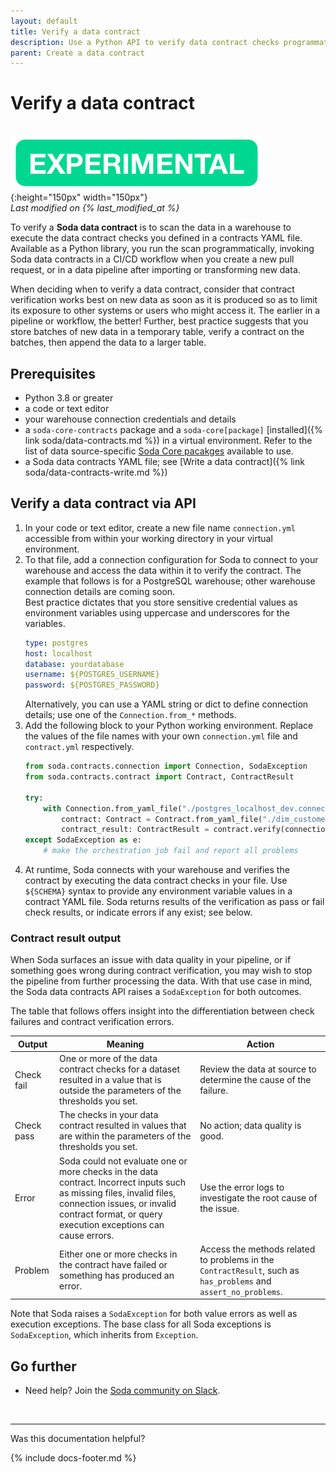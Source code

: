 ```yaml
---
layout: default
title: Verify a data contract
description: Use a Python API to verify data contract checks programmatically with Soda.
parent: Create a data contract
---
```


# Verify a data contract
<br />![experimental](/assets/images/experimental.png){:height="150px" width="150px"} <br />
*Last modified on {% last_modified_at %}*

To verify a **Soda data contract** is to scan the data in a warehouse to execute the data contract checks you defined in a contracts YAML file. Available as a Python library, you run the scan programmatically, invoking Soda data contracts in a CI/CD workflow when you create a new pull request, or in a data pipeline after importing or transforming new data. 

When deciding when to verify a data contract, consider that contract verification works best on new data as soon as it is produced so as to limit its exposure to other systems or users who might access it. The earlier in a pipeline or workflow, the better!  Further, best practice suggests that you store batches of new data in a temporary table, verify a contract on the batches, then append the data to a larger table.

## Prerequisites
* Python 3.8 or greater
* a code or text editor
* your warehouse connection credentials and details
* a `soda-core-contracts` package and a `soda-core[package]` [installed]({% link soda/data-contracts.md %}) in a virtual environment. Refer to the list of data source-specific <a href="https://github.com/sodadata/soda-core/blob/main/docs/installation.md" target="_blank">Soda Core pacakges</a> available to use.
* a Soda data contracts YAML file; see [Write a data contract]({% link soda/data-contracts-write.md %})

## Verify a data contract via API
1. In your code or text editor, create a new file name `connection.yml` accessible from within your working directory in your virtual environment.
2. To that file, add a connection configuration for Soda to connect to your warehouse and access the data within it to verify the contract. The example that follows is for a PostgreSQL warehouse; other warehouse connection details are coming soon. <br />Best practice dictates that you store sensitive credential values as environment variables using uppercase and underscores for the variables. 
    ```yaml
    type: postgres
    host: localhost
    database: yourdatabase
    username: ${POSTGRES_USERNAME}
    password: ${POSTGRES_PASSWORD}
    ``` 
    Alternatively, you can use a YAML string or dict to define connection details; use one of the `Connection.from_*` methods.
3. Add the following block to your Python working environment. Replace the values of the file names with your own `connection.yml` file and `contract.yml` respectively.
    ```python
    from soda.contracts.connection import Connection, SodaException
    from soda.contracts.contract import Contract, ContractResult

    try:
        with Connection.from_yaml_file("./postgres_localhost_dev.connection.yml") as connection:
            contract: Contract = Contract.from_yaml_file("./dim_customer.contract.yml")
            contract_result: ContractResult = contract.verify(connection)
    except SodaException as e:
        # make the orchestration job fail and report all problems
    ```
4. At runtime, Soda connects with your warehouse and verifies the contract by executing the data contract checks in your file. Use `${SCHEMA}` syntax to provide any environment variable values in a contract YAML file. Soda returns results of the verification as pass or fail check results, or indicate errors if any exist; see below.

### Contract result output

When Soda surfaces an issue with data quality in your pipeline, or if something goes wrong during contract verification, you may wish to stop the pipeline from further processing the data. With that use case in mind, the Soda data contracts API raises a `SodaException` for both outcomes. 

The table that follows offers insight into the differentiation between check failures and contract verification errors.

| Output | Meaning | Action |
| ------ | ------- | ------ |
| Check fail | One or more of the data contract checks for a dataset resulted in a value that is outside the parameters of the thresholds you set.  | Review the data at source to determine the cause of the failure. | 
| Check pass | The checks in your data contract resulted in values that are within the parameters of the thresholds you set. | No action; data quality is good. |
| Error | Soda could not evaluate one or more checks in the data contract. Incorrect inputs such as missing files, invalid files, connection issues, or invalid contract format, or query execution exceptions can cause errors. | Use the error logs to investigate the root cause of the issue. |
| Problem | Either one or more checks in the contract have failed or something has produced an error. | Access the methods related to problems in the `ContractResult`, such as `has_problems` and `assert_no_problems`. |

Note that Soda raises a `SodaException` for both value errors as well as execution exceptions. The base class for all Soda exceptions is `SodaException`, which inherits from `Exception`. 

## Go further

* Need help? Join the <a href="https://community.soda.io/slack" target="_blank"> Soda community on Slack</a>.
<br />

---

Was this documentation helpful?

<!-- LikeBtn.com BEGIN -->
<span class="likebtn-wrapper" data-theme="tick" data-i18n_like="Yes" data-ef_voting="grow" data-show_dislike_label="true" data-counter_zero_show="true" data-i18n_dislike="No"></span>
<script>(function(d,e,s){if(d.getElementById("likebtn_wjs"))return;a=d.createElement(e);m=d.getElementsByTagName(e)[0];a.async=1;a.id="likebtn_wjs";a.src=s;m.parentNode.insertBefore(a, m)})(document,"script","//w.likebtn.com/js/w/widget.js");</script>
<!-- LikeBtn.com END -->

{% include docs-footer.md %}
